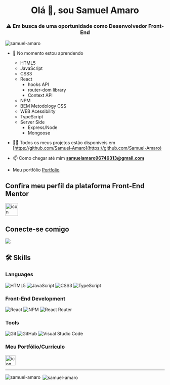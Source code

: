 <h1 align="center">Olá 👋, sou Samuel Amaro</h1>
<h3 align="center">⚠️ Em busca de uma oportunidade como Desenvolvedor Front-End</h3>

<p align="left"> <img src="https://komarev.com/ghpvc/?username=samuel-amaro&label=Profile%20views&color=0e75b6&style=flat" alt="samuel-amaro" /> </p>

- 🌱 No momento estou aprendendo
  - HTML5 
  - JavaScript
  - CSS3
  - React
    - hooks API
    - router-dom library   
    - Context API
  - NPM
  - BEM Metodology CSS
  - WEB Acessibility
  - TypeScript
  - Server Side
    - Express/Node
    - Mongoose

- 👨‍💻 Todos os meus projetos estão disponíveis em [https://github.com/Samuel-Amaro](https://github.com/Samuel-Amaro)

- 📫 Como chegar até mim **samuelamaro96746313@gmail.com**

- Meu portfólio [Portfolio](https://samuel-amaro.github.io/portfolio-web/)

## Confira meu perfil da plataforma Front-End Mentor

<p>
  <a href="https://www.frontendmentor.io/profile/samuel-amaro" target="_blank"> 
    <img src="https://seeklogo.com/images/F/frontend-mentor-logo-DD85EFE0E9-seeklogo.com.png" alt="icon front end mentor" width="40" height="40"/>
  </a>
</p>

## Conecte-se comigo

<p align="left">
  <a href="https://linkedin.com/in/samuel-amaro/" target="blank">
    <img src="https://img.shields.io/badge/linkedin-%230077B5.svg?style=for-the-badge&logo=linkedin&logoColor=white">
  </a>
</p>

## 🛠️ Skills 

### Languages

![HTML5](https://img.shields.io/badge/html5-%23E34F26.svg?style=for-the-badge&logo=html5&logoColor=white)
![JavaScript](https://img.shields.io/badge/javascript-%23323330.svg?style=for-the-badge&logo=javascript&logoColor=%23F7DF1E)
![CSS3](https://img.shields.io/badge/css3-%231572B6.svg?style=for-the-badge&logo=css3&logoColor=white)
![TypeScript](https://img.shields.io/badge/typescript-%23007ACC.svg?style=for-the-badge&logo=typescript&logoColor=white)

### Front-End Development

![React](https://img.shields.io/badge/react-%2320232a.svg?style=for-the-badge&logo=react&logoColor=%2361DAFB)
![NPM](https://img.shields.io/badge/NPM-%23000000.svg?style=for-the-badge&logo=npm&logoColor=white)
![React Router](https://img.shields.io/badge/React_Router-CA4245?style=for-the-badge&logo=react-router&logoColor=white)

### Tools

![Git](https://img.shields.io/badge/git-%23F05033.svg?style=for-the-badge&logo=git&logoColor=white)
![GitHub](https://img.shields.io/badge/github-%23121011.svg?style=for-the-badge&logo=github&logoColor=white)
![Visual Studio Code](https://img.shields.io/badge/Visual%20Studio%20Code-0078d7.svg?style=for-the-badge&logo=visual-studio-code&logoColor=white)

### Meu Portfólio/Currículo

<a href="https://samuel-amaro.github.io/portfolio-web/" target="_blank" rel="external" title="Portfolio/Curriculum"><img src="https://cdn-icons-png.flaticon.com/128/6388/6388047.png" alt="icon" width="32" height="32"/></a>

<hr/>

<p><img align="left" src="https://github-readme-stats.vercel.app/api/top-langs?username=samuel-amaro&show_icons=true&locale=en&layout=compact" alt="samuel-amaro" /></p>

<p>&nbsp;<img align="center" src="https://github-readme-stats.vercel.app/api?username=samuel-amaro&show_icons=true&locale=en" alt="samuel-amaro" /></p>

